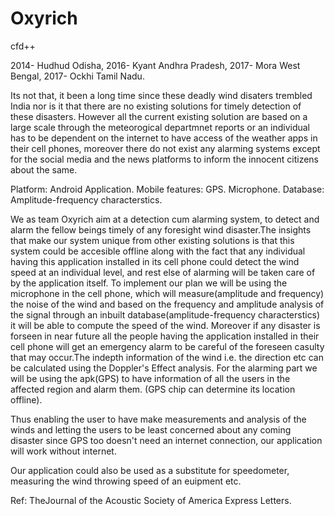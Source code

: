 # Oxyrich
cfd++

2014- Hudhud Odisha,
2016- Kyant Andhra Pradesh,
2017- Mora West Bengal,
2017- Ockhi Tamil Nadu.

Its not that, it been a long time since these deadly wind disaters trembled India nor is it that there are no existing solutions for timely detection of these disasters.
However all the current existing solution are based on a large scale through the meteorogical departmnet reports or an individual has to be dependent on the internet to have access of the weather apps in their cell phones, moreover there do not exist any alarming systems except for the social media and the news platforms to inform the innocent citizens about the same.

Platform:        Android Application.
Mobile features: GPS.
                 Microphone.
Database:        Amplitude-frequency characterstics.                 

We as team Oxyrich aim at a detection cum alarming system, to detect and alarm the fellow beings timely of any foresight wind disaster.The insights that make our system unique from other existing solutions is that this system could be accesible offline along with the fact that any individual having this application installed in its cell phone could detect the wind speed at an individual level, and rest else of alarming will be taken care of by the application itself.
To implement our plan we will be using the microphone in the cell phone, which will measure(amplitude and frequency) the noise of the wind and based on the frequency and amplitude analysis of the signal through an inbuilt database(amplitude-frequency characterstics) it will be able to compute the speed of the wind.
Moreover if any disaster is forseen in near future all the people having the application installed in their cell phone will get an emergency alarm to be careful of the foreseen casulty that may occur.The indepth information of the wind i.e. the direction etc can be calculated using the Doppler's Effect analysis.
For the alarming part we will be using the apk(GPS) to have information of all the users in the affected region and alarm them.
(GPS chip can determine its location offline).

Thus enabling the user to have make measurements and analysis of the winds and letting the users to be least concerned about any coming disaster since GPS too doesn't need an internet connection, our application will work without internet.


Our application could also be used as a substitute for speedometer, measuring the wind throwing speed of an euipment etc.

Ref: TheJournal of the Acoustic Society of America Express Letters.
